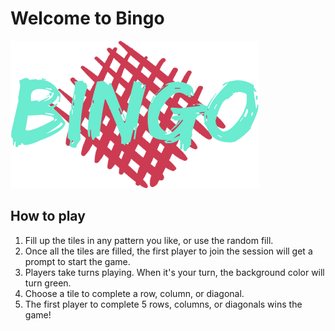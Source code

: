 # Welcome to Bingo
![logo](src/client/public/logo.png)
## How to play
1. Fill up the tiles in any pattern you like, or use the random fill.
2. Once all the tiles are filled, the first player to join the session will get a prompt to start the game.
3. Players take turns playing. When it's your turn, the background color will turn green.
4. Choose a tile to complete a row, column, or diagonal.
5. The first player to complete 5 rows, columns, or diagonals wins the game!